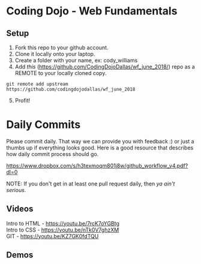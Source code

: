 # Coding Dojo - Web Fundamentals

## Setup
 1. Fork this repo to your github account.
 2. Clone it locally onto your laptop.
 3. Create a folder with your name, ex: cody_williams
 4. Add *this* (https://github.com/CodingDojoDallas/wf_june_2018/) repo as a REMOTE to your locally cloned copy.
```
git remote add upstream https://github.com/codingdojodallas/wf_june_2018
```
 5. Profit!
# Daily Commits

Please commit daily. That way we can provide you with feedback :) or just a thumbs up if everything looks good. Here is a good resource that describes how daily commit process should go.

https://www.dropbox.com/s/h3texmoqm801j8w/github_workflow_v4.pdf?dl=0

NOTE: If you don't get in at least one pull request daily, then *_ya ain't serious_*.

## Videos
Intro to HTML - https://youtu.be/7rcK7oYGBtg <br>
Intro to CSS - https://youtu.be/nTk0V7ghzXM <br>
GIT - https://youtu.be/KZ7GK0fdTQU <br>

## Demos
